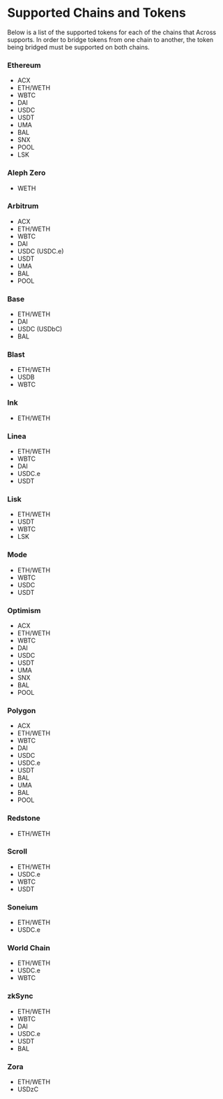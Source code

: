 # Supported Chains and Tokens

Below is a list of the supported tokens for each of the chains that Across supports. In order to bridge tokens from one chain to another, the token being bridged must be supported on both chains.

### **Ethereum**

* ACX
* ETH/WETH
* WBTC
* DAI
* USDC
* USDT
* UMA
* BAL
* SNX
* POOL
* LSK

### **Aleph Zero**

* WETH

### **Arbitrum**

* ACX
* ETH/WETH
* WBTC
* DAI
* USDC (USDC.e)
* USDT
* UMA
* BAL
* POOL

### **Base**

* ETH/WETH
* DAI
* USDC (USDbC)
* BAL

### **Blast**

* ETH/WETH
* USDB
* WBTC

### **Ink**

* ETH/WETH

### **Linea**

* ETH/WETH
* WBTC
* DAI
* USDC.e
* USDT

### **Lisk**

* ETH/WETH
* USDT
* WBTC
* LSK

### **Mode**

* ETH/WETH
* WBTC
* USDC
* USDT

### **Optimism**

* ACX
* ETH/WETH
* WBTC
* DAI
* USDC
* USDT
* UMA
* SNX
* BAL
* POOL

### **Polygon**

* ACX
* ETH/WETH
* WBTC
* DAI
* USDC
* USDC.e
* USDT
* BAL
* UMA
* BAL
* POOL

### **Redstone**

* ETH/WETH

### **Scroll**

* ETH/WETH
* USDC.e
* WBTC
* USDT

### Soneium

* ETH/WETH
* USDC.e

### World Chain

* ETH/WETH
* USDC.e
* WBTC

### **zkSync**

* ETH/WETH
* WBTC
* DAI
* USDC.e
* USDT
* BAL

### **Zora**

* ETH/WETH
* USDzC
